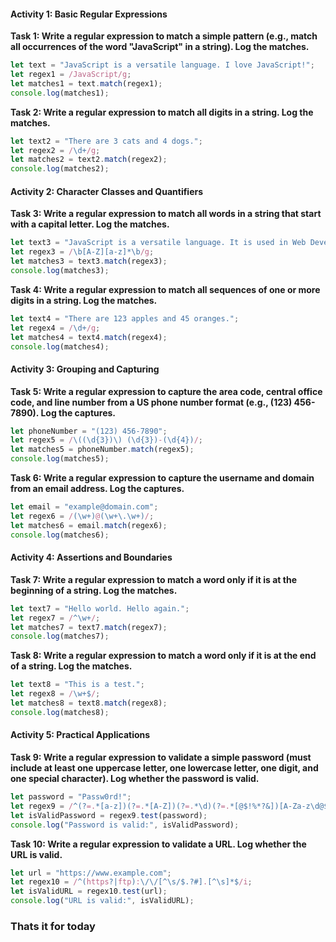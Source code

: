 #### Activity 1: Basic Regular Expressions

**Task 1: Write a regular expression to match a simple pattern (e.g., match all occurrences of the word "JavaScript" in a string). Log the matches.**
```javascript
let text = "JavaScript is a versatile language. I love JavaScript!";
let regex1 = /JavaScript/g;
let matches1 = text.match(regex1);
console.log(matches1);
```

**Task 2: Write a regular expression to match all digits in a string. Log the matches.**
```javascript
let text2 = "There are 3 cats and 4 dogs.";
let regex2 = /\d+/g;
let matches2 = text2.match(regex2);
console.log(matches2);
```

#### Activity 2: Character Classes and Quantifiers

**Task 3: Write a regular expression to match all words in a string that start with a capital letter. Log the matches.**
```javascript
let text3 = "JavaScript is a versatile language. It is used in Web Development.";
let regex3 = /\b[A-Z][a-z]*\b/g;
let matches3 = text3.match(regex3);
console.log(matches3);
```

**Task 4: Write a regular expression to match all sequences of one or more digits in a string. Log the matches.**
```javascript
let text4 = "There are 123 apples and 45 oranges.";
let regex4 = /\d+/g;
let matches4 = text4.match(regex4);
console.log(matches4);
```

#### Activity 3: Grouping and Capturing

**Task 5: Write a regular expression to capture the area code, central office code, and line number from a US phone number format (e.g., (123) 456-7890). Log the captures.**
```javascript
let phoneNumber = "(123) 456-7890";
let regex5 = /\((\d{3})\) (\d{3})-(\d{4})/;
let matches5 = phoneNumber.match(regex5);
console.log(matches5);
```

**Task 6: Write a regular expression to capture the username and domain from an email address. Log the captures.**
```javascript
let email = "example@domain.com";
let regex6 = /(\w+)@(\w+\.\w+)/;
let matches6 = email.match(regex6);
console.log(matches6);
```

#### Activity 4: Assertions and Boundaries

**Task 7: Write a regular expression to match a word only if it is at the beginning of a string. Log the matches.**
```javascript
let text7 = "Hello world. Hello again.";
let regex7 = /^\w+/;
let matches7 = text7.match(regex7);
console.log(matches7);
```

**Task 8: Write a regular expression to match a word only if it is at the end of a string. Log the matches.**
```javascript
let text8 = "This is a test.";
let regex8 = /\w+$/;
let matches8 = text8.match(regex8);
console.log(matches8);
```

#### Activity 5: Practical Applications

**Task 9: Write a regular expression to validate a simple password (must include at least one uppercase letter, one lowercase letter, one digit, and one special character). Log whether the password is valid.**
```javascript
let password = "Passw0rd!";
let regex9 = /^(?=.*[a-z])(?=.*[A-Z])(?=.*\d)(?=.*[@$!%*?&])[A-Za-z\d@$!%*?&]{8,}$/;
let isValidPassword = regex9.test(password);
console.log("Password is valid:", isValidPassword);
```

**Task 10: Write a regular expression to validate a URL. Log whether the URL is valid.**
```javascript
let url = "https://www.example.com";
let regex10 = /^(https?|ftp):\/\/[^\s/$.?#].[^\s]*$/i;
let isValidURL = regex10.test(url);
console.log("URL is valid:", isValidURL);
```

### Thats it for today
